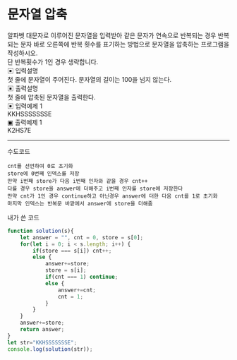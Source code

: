 # 문자열 압축
알파벳 대문자로 이루어진 문자열을 입력받아 같은 문자가 연속으로 반복되는 경우 반복되는 문자 바로 오른쪽에 반복 횟수를 표기하는 방법으로 문자열을 압축하는 프로그램을 작성하시오.     
단 반복횟수가 1인 경우 생략합니다.    
▣ 입력설명    
첫 줄에 문자열이 주어진다. 문자열의 길이는 100을 넘지 않는다.   
▣ 출력설명    
첫 줄에 압축된 문자열을 출력한다.   
▣ 입력예제 1    
KKHSSSSSSSE   
▣ 출력예제 1     
K2HS7E    

---

수도코드
```
cnt를 선언하여 0로 초기화
store에 0번째 인덱스를 저장
만약 i번째 store가 다음 i번째 인자와 같을 경우 cnt++
다를 경우 store을 answer에 더해주고 i번째 인자를 store에 저장한다
만약 cnt가 1인 경우 continue하고 아닌경우 answer에 더한 다음 cnt를 1로 초기화
마지막 인덱스는 반복문 바깥에서 answer에 store을 더해줌
```
내가 쓴 코드
```js
function solution(s){
    let answer = "", cnt = 0, store = s[0];
    for(let i = 0; i < s.length; i++) {
        if(store === s[i]) cnt++;
        else {
            answer+=store;
            store = s[i];
            if(cnt === 1) continue;
            else {
                answer+=cnt;
                cnt = 1;
            }
        }
    }
    answer+=store;
    return answer;
}
let str="KKHSSSSSSSE";
console.log(solution(str));
```
